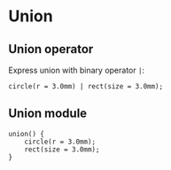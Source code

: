 # Union

## Union operator

Express union with binary operator `|`:

```µCAD,union.operator
circle(r = 3.0mm) | rect(size = 3.0mm);
```

## Union module

```µCAD,union.module
union() {
    circle(r = 3.0mm);
    rect(size = 3.0mm);
}
```
